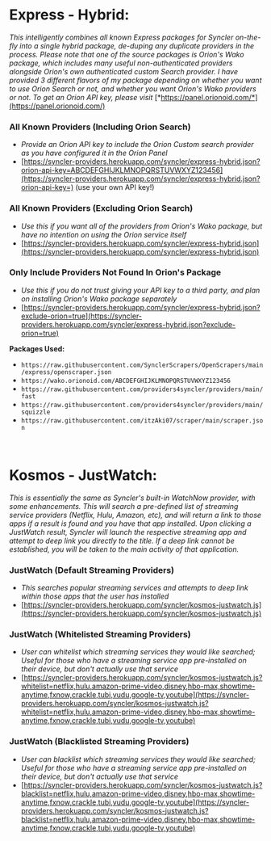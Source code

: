 # Express - Hybrid:

*This intelligently combines all known Express packages for Syncler on-the-fly into a single hybrid package, de-duping any duplicate providers in the process. Please note that one of the source packages is Orion's Wako package, which includes many useful non-authenticated providers alongside Orion's own authenticated custom Search provider. I have provided 3 different flavors of my package depending on whether you want to use Orion Search or not, and whether you want Orion's Wako providers or not. To get an Orion API key, please visit* [*https://panel.orionoid.com/*](https://panel.orionoid.com/)

### All Known Providers (Including Orion Search)
   * *Provide an Orion API key to include the Orion Custom search provider as you have configured it in the Orion Panel*
   * [https://syncler-providers.herokuapp.com/syncler/express-hybrid.json?orion-api-key=ABCDEFGHIJKLMNOPQRSTUVWXYZ123456](https://syncler-providers.herokuapp.com/syncler/express-hybrid.json?orion-api-key=) (use your own API key!)

### All Known Providers (Excluding Orion Search)
   * *Use this if you want all of the providers from Orion's Wako package, but have no intention on using the Orion service itself*
   * [https://syncler-providers.herokuapp.com/syncler/express-hybrid.json](https://syncler-providers.herokuapp.com/syncler/express-hybrid.json)

### Only Include Providers Not Found In Orion's Package
   * *Use this if you do not trust giving your API key to a third party, and plan on installing Orion's Wako package separately*
   * [https://syncler-providers.herokuapp.com/syncler/express-hybrid.json?exclude-orion=true](https://syncler-providers.herokuapp.com/syncler/express-hybrid.json?exclude-orion=true)

**Packages Used:**

* `https://raw.githubusercontent.com/SynclerScrapers/OpenScrapers/main/express/openscraper.json`
* `https://wako.orionoid.com/ABCDEFGHIJKLMNOPQRSTUVWXYZ123456`
* `https://raw.githubusercontent.com/providers4syncler/providers/main/fast`
* `https://raw.githubusercontent.com/providers4syncler/providers/main/squizzle`
* `https://raw.githubusercontent.com/itzAki07/scraper/main/scraper.json`

&#x200B;

# Kosmos - JustWatch:

*This is essentially the same as Syncler's built-in WatchNow provider, with some enhancements. This will search a pre-defined list of streaming service providers (Netflix, Hulu, Amazon, etc), and will return a link to those apps if a result is found and you have that app installed. Upon clicking a JustWatch result, Syncler will launch the respective streaming app and attempt to deep link you directly to the title. If a deep link cannot be established, you will be taken to the main activity of that application.*

### JustWatch (Default Streaming Providers)
   * *This searches popular streaming services and attempts to deep link within those apps that the user has installed*
   * [https://syncler-providers.herokuapp.com/syncler/kosmos-justwatch.js](https://syncler-providers.herokuapp.com/syncler/kosmos-justwatch.js)

### JustWatch (Whitelisted Streaming Providers)
   * *User can whitelist which streaming services they would like searched; Useful for those who have a streaming service app pre-installed on their device, but don't actually use that service*
   * [https://syncler-providers.herokuapp.com/syncler/kosmos-justwatch.js?whitelist=netflix,hulu,amazon-prime-video,disney,hbo-max,showtime-anytime,fxnow,crackle,tubi,vudu,google-tv,youtube](https://syncler-providers.herokuapp.com/syncler/kosmos-justwatch.js?whitelist=netflix,hulu,amazon-prime-video,disney,hbo-max,showtime-anytime,fxnow,crackle,tubi,vudu,google-tv,youtube)

### JustWatch (Blacklisted Streaming Providers)
   * *User can blacklist which streaming services they would like searched; Useful for those who have a streaming service app pre-installed on their device, but don't actually use that service*
   * [https://syncler-providers.herokuapp.com/syncler/kosmos-justwatch.js?blacklist=netflix,hulu,amazon-prime-video,disney,hbo-max,showtime-anytime,fxnow,crackle,tubi,vudu,google-tv,youtube](https://syncler-providers.herokuapp.com/syncler/kosmos-justwatch.js?blacklist=netflix,hulu,amazon-prime-video,disney,hbo-max,showtime-anytime,fxnow,crackle,tubi,vudu,google-tv,youtube)
